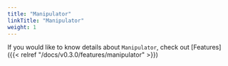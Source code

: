 ```yaml
---
title: "Manipulator"
linkTitle: "Manipulator"
weight: 1
---
```


If you would like to know details about `Manipulator`, check out [Features]({{< relref "/docs/v0.3.0/features/manipulator" >}})
